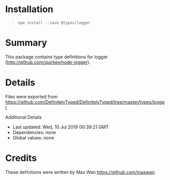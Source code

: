 # Installation
> `npm install --save @types/logger`

# Summary
This package contains type definitions for logger (http://github.com/quirkey/node-logger).

# Details
Files were exported from https://github.com/DefinitelyTyped/DefinitelyTyped/tree/master/types/logger

Additional Details
 * Last updated: Wed, 10 Jul 2019 00:39:21 GMT
 * Dependencies: none
 * Global values: none

# Credits
These definitions were written by Max Wan <https://github.com/maxwan>.

